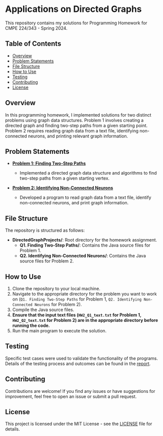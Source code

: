 # Applications on Directed Graphs

This repository contains my solutions for Programming Homework for CMPE 224/343 - Spring 2024.

## Table of Contents

- [Overview](#overview)
- [Problem Statements](#problem-statements)
- [File Structure](#file-structure)
- [How to Use](#how-to-use)
- [Testing](#testing)
- [Contributing](#contributing)
- [License](#license)

## Overview

In this programming homework, I implemented solutions for two distinct problems using graph data structures. Problem 1 involves creating a directed graph and finding two-step paths from a given starting point. Problem 2 requires reading graph data from a text file, identifying non-connected neurons, and printing relevant graph information.

## Problem Statements

- **[Problem 1: Finding Two-Step Paths](https://github.com/sancakerkan/DirectedGraphProjects/tree/main/Q1.%20Finding%20Two-Step%20Paths)**
  - Implemented a directed graph data structure and algorithms to find two-step paths from a given starting vertex.
  
- **[Problem 2: Identifying Non-Connected Neurons](https://github.com/sancakerkan/DirectedGraphProjects/tree/main/Q2.%20Identifying%20Non-Connected%20Neurons)**
  - Developed a program to read graph data from a text file, identify non-connected neurons, and print graph information.

## File Structure

The repository is structured as follows:


- **DirectedGraphProjects/**: Root directory for the homework assignment.
  - **Q1. Finding Two-Step Paths/**: Contains the Java source files for Problem 1.
  - **Q2. Identifying Non-Connected Neurons/**: Contains the Java source files for Problem 2.
    

## How to Use

1. Clone the repository to your local machine.
2. Navigate to the appropriate directory for the problem you want to work on (`Q1. Finding Two-Step Paths` for Problem 1, `Q2. Identifying Non-Connected Neurons` for Problem 2).
3. Compile the Java source files.
4. **Ensure that the input text files (`HW2_Q1_text.txt` for Problem 1, `HW2_Q2_text.txt` for Problem 2) are in the appropriate directory before running the code.**
5. Run the main program to execute the solution.

## Testing

Specific test cases were used to validate the functionality of the programs. Details of the testing process and outcomes can be found in the [report](Report.pdf).

## Contributing

Contributions are welcome! If you find any issues or have suggestions for improvement, feel free to open an issue or submit a pull request.

## License
This project is licensed under the MIT License - see the [LICENSE](LICENSE) file for details.




